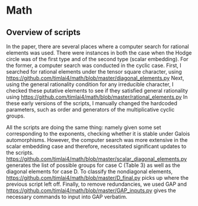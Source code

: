 # Math

## Overview of scripts

In the paper, there are several places where a computer search for rational elements was used. There were instances in both the case when the Hodge circle was of the first type and of the second type (scalar embedding). 
For the former, a computer search was conducted in the cyclic case. 
First, I searched for rational elements under the tensor square character, using https://github.com/timlai4/math/blob/master/diagonal_elements.py
Next, using the general rationality condition for any irreducible character, I checked these putative elements to see if they satisfied general rationality using https://github.com/timlai4/math/blob/master/rational_elements.py
In these early versions of the scripts, I manually changed the hardcoded parameters, such as order and generators of the multiplicative cyclic groups. 

All the scripts are doing the same thing: namely given some set corresponding to the exponents, checking whether it is stable under Galois automorphisms. 
However, the computer search was more extensive in the scalar embedding case and therefore, necessitated significant updates to the scripts. 
https://github.com/timlai4/math/blob/master/scalar_diagonal_elements.py generates the list of possible groups for case C (Table 3) as well as the diagonal elements for case D. 
To classify the nondiagonal elements, https://github.com/timlai4/math/blob/master/D_final.py picks up where the previous script left off. 
Finally, to remove redundancies, we used GAP and https://github.com/timlai4/math/blob/master/GAP_inputs.py gives the necessary commands to input into GAP verbatim. 
